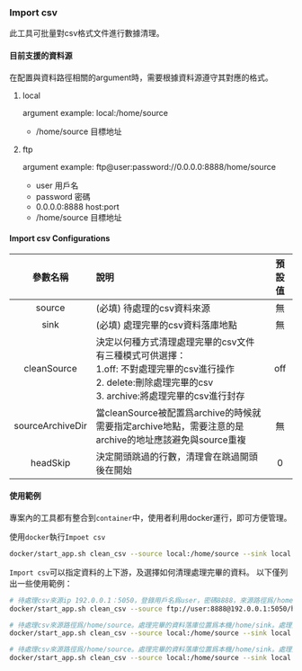 ### Import csv
此工具可批量對csv格式文件進行數據清理。

#### 目前支援的資料源
在配置與資料路徑相關的argument時，需要根據資料源遵守其對應的格式。
1. local

   argument example: local:/home/source
   * /home/source 目標地址

2. ftp

    argument example: ftp@user:password://0.0.0.0:8888/home/source 
    * user 用戶名
    * password 密碼
    * 0.0.0.0:8888 host:port
    * /home/source 目標地址

#### Import csv Configurations
|       參數名稱       | 說明                                                                                                                   | 預設值 |
|:----------------:|:---------------------------------------------------------------------------------------------------------------------|:---:|
|      source      | (必填) 待處理的csv資料來源                                                                                                     |  無  |
|       sink       | (必填) 處理完畢的csv資料落庫地點                                                                                                  |  無  |
|   cleanSource    | 決定以何種方式清理處理完畢的csv文件<br/>有三種模式可供選擇：<br/>1.off: 不對處理完畢的csv進行操作<br/> 2. delete:刪除處理完畢的csv<br/> 3. archive:將處理完畢的csv進行封存 | off |
| sourceArchiveDir | 當cleanSource被配置爲archive的時候就需要指定archive地點，需要注意的是archive的地址應該避免與source重複                                               |  無  |
|     headSkip     | 決定開頭跳過的行數，清理會在跳過開頭後在開始                                                                                               |  0  |

#### 使用範例

專案內的工具都有整合到`container`中，使用者利用docker運行，即可方便管理。

使用`docker`執行`Impoet csv`

```bash 
docker/start_app.sh clean_csv --source local:/home/source --sink local:/home/sink
```

`Import csv`可以指定資料的上下游，及選擇如何清理處理完畢的資料。
以下僅列出一些使用範例：

```bash
# 待處理csv來源ip 192.0.0.1：5050，登錄用戶名爲user，密碼8888，來源路徑爲/home/source。處理完畢的資料落庫位置爲本機/home/sink。
docker/start_app.sh clean_csv --source ftp://user:8888@192.0.0.1:5050/home/source --sink local:/home/sink
```

```bash
# 待處理csv來源路徑爲/home/source。處理完畢的資料落庫位置爲本機/home/sink。處理完畢的資料會被刪除
docker/start_app.sh clean_csv --source local:/home/source --sink local:/home/sink --cleanSource delete
```

```bash
# 待處理csv來源路徑爲/home/source。處理完畢的資料落庫位置爲本機/home/sink。處理完畢的資料會被做archive操作，封存在本地的/home/archive目錄下
docker/start_app.sh clean_csv --source local:/home/source --sink local:/home/sink --cleanSource archive --sourceArchiveDir local:/home/archive
```